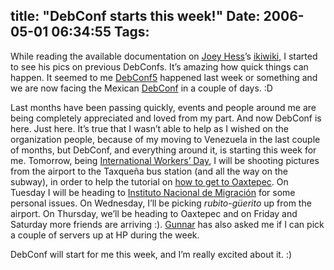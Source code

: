 title: "DebConf starts this week!"
Date: 2006-05-01 06:34:55
Tags: 
---
<p>While reading the available documentation on <a target="_blank" href="http://kitenet.net/~joey/">Joey Hess</a>&#8217;s <a target="_blank" href="http://ikiwiki.kitenet.net">ikiwiki</a>, I started to see his pics on previous DebConfs. It&#8217;s amazing how quick things can happen. It seemed to me <a target="_blank" href="http://debconf5.debconf.org">DebConf5</a> happened last week or something and we are now facing the Mexican <a target="_blank" href="http://www.debconf.org/">DebConf</a> in a couple of days. :D</p>

<p>Last months have been passing quickly, events and people around me are being completely appreciated and loved from my part. And now DebConf is here. Just here. It&#8217;s true that I wasn&#8217;t able to help as I wished on the organization people, because of my moving to Venezuela in the last couple of months, but DebConf, and everything around it, is starting this week for me. Tomorrow, being <a target="_blank" href="http://en.wikipedia.org/wiki/International_Workers%27_Day">International Workers&#8217; Day</a>, I will be shooting pictures from the airport to the Taxqueña bus station (and all the way on the subway), in order to help the tutorial on <a target="_blank" href="http://wiki.debian.org/DebConf6HowtoGetToOaxtepec">how to get to Oaxtepec</a>. On Tuesday I will be heading to <a target="_blank" href="http://www.inm.gob.mx">Instituto Nacional de Migración</a> for some personal issues. On Wednesday, I&#8217;ll be picking <em>rubito-güerito</em> up from the airport. On Thursday, we&#8217;ll be heading to Oaxtepec and on Friday and Saturday more friends are arriving :). <a target="_blank" href="http://www.gwolf.org/">Gunnar</a> has also asked me if I can pick a couple of servers up at HP during the week.</p>

<p>DebConf will start for me this week, and I&#8217;m really excited about it. :)</p>
